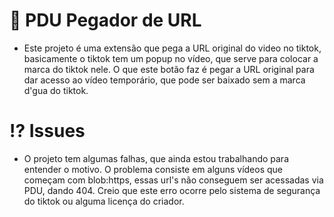 
# 📎 PDU Pegador de URL

- Este projeto é uma extensão que pega a URL original do video no tiktok, basicamente o tiktok tem um popup no vídeo, que serve para colocar a marca do tiktok nele. O que este botão faz é pegar a URL original para dar acesso ao vídeo temporário, que pode ser baixado sem a marca d'gua do tiktok.

# ⁉️ Issues 

- O projeto tem algumas falhas, que ainda estou trabalhando para entender o motivo. O problema consiste em alguns vídeos que começam com blob:https, essas url's não conseguem ser acessadas via PDU, dando 404. Creio que este erro ocorre pelo sistema de segurança do tiktok ou alguma licença do criador.
